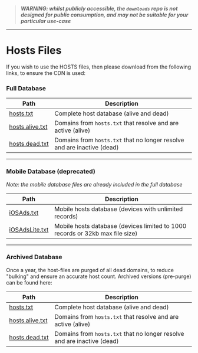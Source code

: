 >_**WARNING: whilst publicly accessible, the `downloads` repo is not designed for public consumption, and may not be suitable for your particular use-case**_

****

# Hosts Files

If you wish to use the HOSTS files, then please download from the following links, to ensure the CDN is used:

### Full Database

Path | Description
------ | ------
[hosts.txt](https://tgc.cloud/downloads/hosts.txt) | Complete host database (alive and dead)
[hosts.alive.txt](https://tgc.cloud/downloads/hosts.alive.txt) | Domains from `hosts.txt` that resolve and are active (alive)
[hosts.dead.txt](https://tgc.cloud/downloads/hosts.dead.txt) | Domains from `hosts.txt` that no longer resolve and are inactive (dead)

****

### Mobile Database (deprecated)
*Note: the mobile database files are already included in the full database*

Path | Description
------ | ------
[iOSAds.txt](https://tgc.cloud/downloads/iOSAds.txt) | Mobile hosts database (devices with unlimited records)
[iOSAdsLite.txt](https://tgc.cloud/downloads/iOSAdsLite.txt) | Mobile hosts database (devices limited to 1000 records or 32kb max file size)

****

### Archived Database
Once a year, the host-files are purged of all dead domains, to reduce "bulking" and ensure an accurate host count. Archived versions (pre-purge) can be found here:

Path | Description
------ | ------
[hosts.txt](https://tgc.cloud/downloads/archive/hosts.txt) | Complete host database (alive and dead)
[hosts.alive.txt](https://tgc.cloud/downloads/archive/hosts.alive.txt) | Domains from `hosts.txt` that resolve and are active (alive)
[hosts.dead.txt](https://tgc.cloud/downloads/archive/hosts.dead.txt) |Domains from `hosts.txt` that no longer resolve and are inactive (dead)
